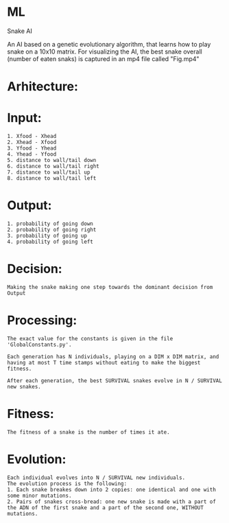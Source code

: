# ML
Snake AI

An AI based on a genetic evolutionary algorithm, that learns how to play snake on a 10x10 matrix.
For visualizing the AI, the best snake overall (number of eaten snaks) is captured in an mp4 file called "Fig.mp4"

# Arhitecture:
# Input:
    1. Xfood - Xhead
    2. Xhead - Xfood
    3. Yfood - Yhead
    4. Yhead - Yfood
    5. distance to wall/tail down
    6. distance to wall/tail right
    7. distance to wall/tail up
    8. distance to wall/tail left

# Output:
    1. probability of going down
    2. probability of going right
    3. probability of going up
    4. probability of going left

# Decision:
    Making the snake making one step towards the dominant decision from Output

# Processing:
    The exact value for the constants is given in the file 'GlobalConstants.py'.

    Each generation has N individuals, playing on a DIM x DIM matrix, and having at most T time stamps without eating to make the biggest fitness.

    After each generation, the best SURVIVAL snakes evolve in N / SURVIVAL new snakes.

# Fitness:
    The fitness of a snake is the number of times it ate.

# Evolution:
    Each individual evolves into N / SURVIVAL new individuals.
    The evolution process is the following:
    1. Each snake breakes down into 2 copies: one identical and one with some minor mutations.
    2. Pairs of snakes cross-bread: one new snake is made with a part of the ADN of the first snake and a part of the second one, WITHOUT mutations.